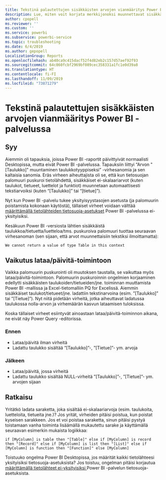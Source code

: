 ```yaml
---
title: Tekstinä palautettujen sisäkkäisten arvojen vianmääritys Power BI -palvelussa
description: Lue, miten voit korjata merkkijonoksi muunnettavat sisäkkäiset arvot, kun käytössä on virheelliset tietolähteen tietosuoja-asetukset
author: cpopell
ms.reviewer: ''
ms.custom: ''
ms.service: powerbi
ms.subservice: powerbi-service
ms.topic: troubleshooting
ms.date: 6/4/2019
ms.author: gepopell
LocalizationGroup: Reports
ms.openlocfilehash: ab40ca9c415dacf52f4d82eb2c157d57aef92f93
ms.sourcegitcommit: 64c860fcbf2969bf089cec358331a1fc1e0d39a8
ms.translationtype: HT
ms.contentlocale: fi-FI
ms.lasthandoff: 11/09/2019
ms.locfileid: "73871279"
---
```

# <a name="troubleshooting-nested-values-returned-as-text-in-power-bi-service"></a>Tekstinä palautettujen sisäkkäisten arvojen vianmääritys Power BI -palvelussa

## <a name="cause"></a>Syy

Aiemmin oli tapauksia, joissa Power BI -raportit päivittyivät normaalisti Desktopissa, mutta eivät Power BI -palvelussa. Tapauksiin liittyi “Arvon "[Taulukko]" muuntaminen taulukkotyyppiseksi” -virhesanomia ja sen kaltaisia sanomia. Eräs virheen aiheuttajista oli se, että kun tietosuojan palomuuri puskuroi tietolähdettä, sisäkkäiset ei-skalaariarvot (kuten taulukot, tietueet, luettelot ja funktiot) muunnetaan automaattisesti tekstiarvoiksi (kuten “[Taulukko]” tai “[tietue]”).

Nyt kun Power BI -palvelu tukee yksityisyystasojen asetusta (ja palomuurin poistamista kokonaan käytöstä), tällaiset virheet voidaan välttää [määrittämällä tietolähteiden tietosuoja-asetukset](https://powerbi.microsoft.com/blog/privacy-levels-for-cloud-data-sources/) Power BI -palvelussa ei-yksityisiksi.

Kesäkuun Power BI -versiosta lähtien sisäkkäistä taulukkoa/tietuetta/luetteloa/tms. puskuroiva palomuuri tuottaa seuraavan virhesanoman (sen sijaan, että arvot muunnettaisiin tekstiksi ilmoittamatta): 

`We cannot return a value of type Table in this context`

## <a name="effect-on-loadrefresh"></a>Vaikutus lataa/päivitä-toimintoon

Vaikka palomuurin puskurointi oli muutoksen taustalla, se vaikuttaa myös lataa/päivitä-toimintoon. Palomuurin puskuroinnin ongelmien korjaaminen edellytti sisäkkäisten taulukoiden/tietueiden/jne. toiminnan muuttamista Power BI -mallissa ja Excel-tietomalliin PQ for Excelissä. Aiemmin sisäkkäiset taulukot/tietueet/jne. ladattiin tekstinarvoina (esim. ”[Taulukko]” tai ”[Tietue]”). Nyt niitä pidetään virheitä, jotka aiheuttavat ladatussa taulukossa nolla-arvon ja virhemäärän kasvun lataamisen tuloksissa.

Koska tällaiset virheet esiintyvät ainoastaan lataa/päivitä-toiminnon aikana, ne eivät näy Power Query -editorissa.

### <a name="before"></a>Ennen

- Lataa/päivitä ilman virheitä
- Ladattu taulukko sisältää ”[Taulukko]”-, ”[Tietue]”- ym. arvoja
 

### <a name="after"></a>Jälkeen

- Lataa/päivitä, jossa virheitä
- Ladattu taulukko sisältää NULL-virheitä ”[Taulukko]”-, ”[Tietue]”- ym. arvojen sijaan
 

## <a name="resolution"></a>Ratkaisu

Yritätkö ladata saraketta, joka sisältää ei-skalaariarvoja (esim. taulukoita, luetteloita, tietueita jne.)?
Jos yrität, virheiden pitäisi poistua, kun poistat kyseisen sarakkeen.
Jos et voi poistaa saraketta, sinun pitäisi pystyä toistamaan vanha toiminta lisäämällä mukautettu sarake ja käyttämällä seuraavan esimerkin mukaista logiikkaa:

`if [MyColumn] is table then "[Table]" else if [MyColumn] is record then "[Record]" else if [MyColumn] is list then "[List]" else if [MyColumn] is function then "[Function]" else [MyColumn]`

Toistuuko ongelma Power BI Desktopissa, jos määrität kaikki tietolähteesi yksityisiksi tietosuoja-asetuksista?
Jos toistuu, ongelman pitäisi korjautua [määrittämällä tietolähteet ei-yksityisiksi ](https://powerbi.microsoft.com/blog/privacy-levels-for-cloud-data-sources/) Power BI -palvelun tietosuoja-asetuksista.
